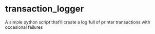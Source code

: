 # transaction_logger
A simple python script that'll create a log full of printer transactions with occasional failures
